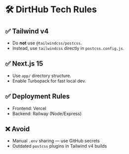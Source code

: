 # 🛠️ DirtHub Tech Rules

## ✅ Tailwind v4
- Do **not** use `@tailwindcss/postcss`.
- Instead, use `tailwindcss` directly in `postcss.config.js`.

## ✅ Next.js 15
- Use `app/` directory structure.
- Enable Turbopack for fast local dev.

## ✅ Deployment Rules
- Frontend: Vercel
- Backend: Railway (Node/Express)

## ❌ Avoid
- Manual `.env` sharing — use GitHub secrets
- Outdated `postcss` plugins in Tailwind v4 builds